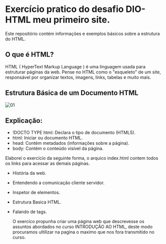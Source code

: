 # Exercício pratico do desafio DIO-HTML meu primeiro site.
Este repositório contém informações e exemplos básicos sobre a estrutura do HTML.

## O que é HTML?
HTML ( HyperText Markup Language ) é uma linguagem usada para estruturar páginas da web. Pense no HTML como o "esqueleto" de um site, responsável por organizar textos, imagens, links, tabelas e muito mais.

## Estrutura Básica de um Documento HTML
![01](https://github.com/user-attachments/assets/672d8c9b-dbe3-4b2e-bf25-5dd1d15be10e)

## Explicação:
* !DOCTO TYPE html: Declara o tipo de documento (HTML5).
* html: Iniciar ou documento HTML.
* head: Contém metadados (informações sobre a página).
* body: Contém o conteúdo visível da página.


Elaborei o exercício da seguinte forma, o arquico index.html contem todos os links para acessar as demais páginas.
* História da web.
* Entendendo a comunicação cliente servidor.
* Inspetor de elementos.
* Estrutura Basica HTML.
* Falando de tags.

  O exercíco propunha criar uma página web que descrevesse os assuntos abordados no curso INTRODUÇÃO AO HTML, deste modo procuramos ultilizar na pagina o maximo que nos fora transmitido no curso.


